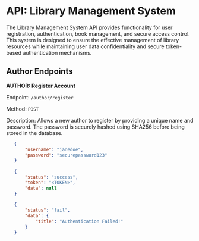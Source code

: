 
# API: Library Management System

The Library Management System API provides functionality for user registration, authentication, book management, and secure access control. This system is designed to ensure the effective management of library resources while maintaining user data confidentiality and secure token-based authentication mechanisms.


## Author Endpoints

**AUTHOR: Register Account**

Endpoint: `/author/register`

Method: `POST`

Description:
Allows a new author to register by providing a unique name and password. The password is securely hashed using SHA256 before being stored in the database.
 ```json
    {
        "username": "janedoe",
        "password": "securepassword123"
    }
    
    {
        "status": "success",
        "token": "<TOKEN>",
        "data": null
    }
    
    {
        "status": "fail",
        "data": {
            "title": "Authentication Failed!"
        }
    }
      
